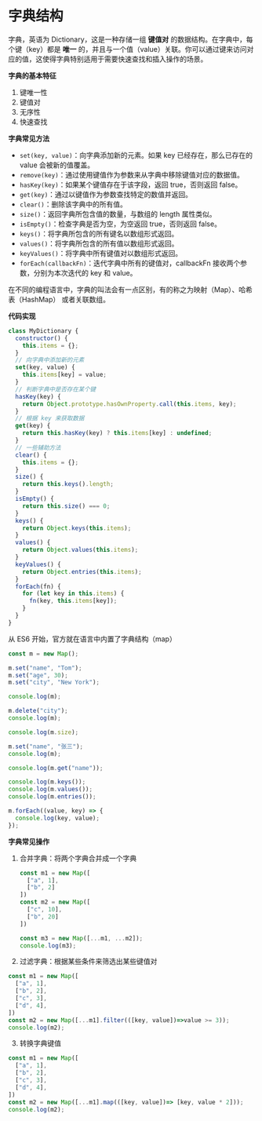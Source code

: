 # 字典结构

字典，英语为 Dictionary，这是一种存储一组 **键值对** 的数据结构。在字典中，每个键（key）都是 **唯一** 的，并且与一个值（value）关联。你可以通过键来访问对应的值，这使得字典特别适用于需要快速查找和插入操作的场景。



**字典的基本特征**

1. 键唯一性
2. 键值对
3. 无序性
4. 快速查找



**字典常见方法**

- `set(key, value)`：向字典添加新的元素。如果 key 已经存在，那么已存在的 value 会被新的值覆盖。
- `remove(key)`：通过使用键值作为参数来从字典中移除键值对应的数据值。
- `hasKey(key)`：如果某个键值存在于该字段，返回 true，否则返回 false。
- `get(key)`：通过以键值作为参数查找特定的数值并返回。
- `clear()`：删除该字典中的所有值。
- `size()`：返回字典所包含值的数量，与数组的 length 属性类似。
- `isEmpty()`：检查字典是否为空，为空返回 true，否则返回 false。
- `keys()`：将字典所包含的所有键名以数组形式返回。
- `values()`：将字典所包含的所有值以数组形式返回。
- `keyValues()`：将字典中所有键值对以数组形式返回。
- `forEach(callbackFn)`：迭代字典中所有的键值对，callbackFn 接收两个参数，分别为本次迭代的 key 和 value。



在不同的编程语言中，字典的叫法会有一点区别，有的称之为映射（Map）、哈希表（HashMap） 或者关联数组。



**代码实现**

```js
class MyDictionary {
  constructor() {
    this.items = {};
  }
  // 向字典中添加新的元素
  set(key, value) {
    this.items[key] = value;
  }
  // 判断字典中是否存在某个键
  hasKey(key) {
    return Object.prototype.hasOwnProperty.call(this.items, key);
  }
  // 根据 key 来获取数据
  get(key) {
    return this.hasKey(key) ? this.items[key] : undefined;
  }
  // 一些辅助方法
  clear() {
    this.items = {};
  }
  size() {
    return this.keys().length;
  }
  isEmpty() {
    return this.size() === 0;
  }
  keys() {
    return Object.keys(this.items);
  }
  values() {
    return Object.values(this.items);
  }
  keyValues() {
    return Object.entries(this.items);
  }
  forEach(fn) {
    for (let key in this.items) {
      fn(key, this.items[key]);
    }
  }
}
```



从 ES6 开始，官方就在语言中内置了字典结构（map）

```js
const m = new Map();

m.set("name", "Tom");
m.set("age", 30);
m.set("city", "New York");

console.log(m);

m.delete("city");
console.log(m);

console.log(m.size);

m.set("name", "张三");
console.log(m);

console.log(m.get("name"));

console.log(m.keys());
console.log(m.values());
console.log(m.entries());

m.forEach((value, key) => {
  console.log(key, value);
});
```



**字典常见操作**

1. 合并字典：将两个字典合并成一个字典

   ```js
   const m1 = new Map([
     ["a", 1],
     ["b", 2]
   ])
   const m2 = new Map([
     ["c", 10],
     ["b", 20]
   ])
   
   const m3 = new Map([...m1, ...m2]);
   console.log(m3);
   ```



2. 过滤字典：根据某些条件来筛选出某些键值对

```js
const m1 = new Map([
  ["a", 1],
  ["b", 2],
  ["c", 3],
  ["d", 4],
])
const m2 = new Map([...m1].filter(([key, value])=>value >= 3));
console.log(m2);
```



3. 转换字典键值

```js
const m1 = new Map([
  ["a", 1],
  ["b", 2],
  ["c", 3],
  ["d", 4],
])
const m2 = new Map([...m1].map(([key, value])=> [key, value * 2]));
console.log(m2);
```

